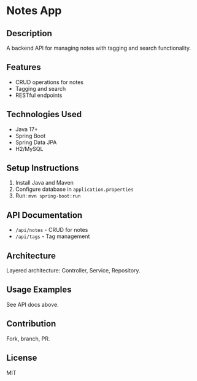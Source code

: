 # Notes App

## Description
A backend API for managing notes with tagging and search functionality.

## Features
- CRUD operations for notes
- Tagging and search
- RESTful endpoints

## Technologies Used
- Java 17+
- Spring Boot
- Spring Data JPA
- H2/MySQL

## Setup Instructions
1. Install Java and Maven
2. Configure database in `application.properties`
3. Run: `mvn spring-boot:run`

## API Documentation
- `/api/notes` - CRUD for notes
- `/api/tags` - Tag management

## Architecture
Layered architecture: Controller, Service, Repository.

## Usage Examples
See API docs above.

## Contribution
Fork, branch, PR.

## License
MIT
